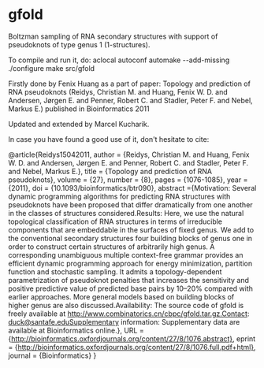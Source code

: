gfold
=====

Boltzman sampling of RNA secondary structures with support of pseudoknots of type genus 1 (1-structures).

To compile and run it, do:
aclocal
autoconf
automake --add-missing
./configure
make
src/gfold


Firstly done by Fenix Huang as a part of paper: 
Topology and prediction of RNA pseudoknots (Reidys, Christian M. and Huang, Fenix W. D. and Andersen, Jørgen E. and Penner, Robert C. and Stadler, Peter F. and Nebel, Markus E.) published in Bioinformatics 2011

Updated and extended by Marcel Kucharik.


In case you have found a good use of it, don't hesitate to cite:

@article{Reidys15042011,
author = {Reidys, Christian M. and Huang, Fenix W. D. and Andersen, Jørgen E. and Penner, Robert C. and Stadler, Peter F. and Nebel, Markus E.}, 
title = {Topology and prediction of RNA pseudoknots},
volume = {27}, 
number = {8}, 
pages = {1076-1085}, 
year = {2011}, 
doi = {10.1093/bioinformatics/btr090}, 
abstract ={Motivation: Several dynamic programming algorithms for predicting RNA structures with pseudoknots have been proposed that differ dramatically from one another in the classes of structures considered.Results: Here, we use the natural topological classification of RNA structures in terms of irreducible components that are embeddable in the surfaces of fixed genus. We add to the conventional secondary structures four building blocks of genus one in order to construct certain structures of arbitrarily high genus. A corresponding unambiguous multiple context-free grammar provides an efficient dynamic programming approach for energy minimization, partition function and stochastic sampling. It admits a topology-dependent parametrization of pseudoknot penalties that increases the sensitivity and positive predictive value of predicted base pairs by 10–20% compared with earlier approaches. More general models based on building blocks of higher genus are also discussed.Availability: The source code of gfold is freely available at http://www.combinatorics.cn/cbpc/gfold.tar.gz.Contact: duck@santafe.eduSupplementary information: Supplementary data are available at Bioinformatics online.}, 
URL = {http://bioinformatics.oxfordjournals.org/content/27/8/1076.abstract}, 
eprint = {http://bioinformatics.oxfordjournals.org/content/27/8/1076.full.pdf+html}, 
journal = {Bioinformatics} 
}

